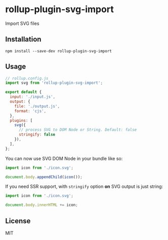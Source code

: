 # rollup-plugin-svg-import

Import SVG files

## Installation

```shell script
npm install --save-dev rollup-plugin-svg-import
```

## Usage

```javascript
// rollup.config.js
import svg from 'rollup-plugin-svg-import';

export default {
  input: './input.js',
  output: {
    file: './output.js',
    format: 'cjs',
  },
  plugins: [
    svg({
      // process SVG to DOM Node or String. Default: false
      stringify: false
    }),
  ],
};
```

You can now use SVG DOM Node in your bundle like so:

```javascript
import icon from './icon.svg';

document.body.appendChild(icon());
```

If you need SSR support, with `stringify` option **on** SVG output is just string:

```javascript
import icon from './icon.svg';

document.body.innerHTML += icon;
```

## License

MIT
